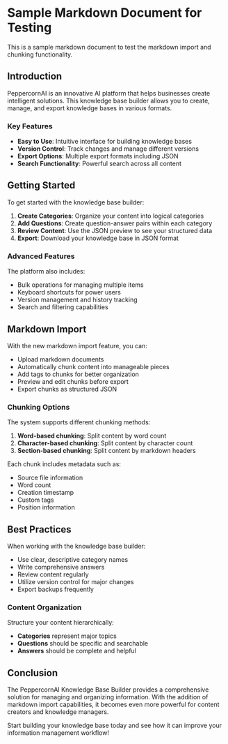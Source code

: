 # Sample Markdown Document for Testing

This is a sample markdown document to test the markdown import and chunking functionality.

## Introduction

PeppercornAI is an innovative AI platform that helps businesses create intelligent solutions. This knowledge base builder allows you to create, manage, and export knowledge bases in various formats.

### Key Features

- **Easy to Use**: Intuitive interface for building knowledge bases
- **Version Control**: Track changes and manage different versions
- **Export Options**: Multiple export formats including JSON
- **Search Functionality**: Powerful search across all content

## Getting Started

To get started with the knowledge base builder:

1. **Create Categories**: Organize your content into logical categories
2. **Add Questions**: Create question-answer pairs within each category  
3. **Review Content**: Use the JSON preview to see your structured data
4. **Export**: Download your knowledge base in JSON format

### Advanced Features

The platform also includes:

- Bulk operations for managing multiple items
- Keyboard shortcuts for power users
- Version management and history tracking
- Search and filtering capabilities

## Markdown Import

With the new markdown import feature, you can:

- Upload markdown documents
- Automatically chunk content into manageable pieces
- Add tags to chunks for better organization
- Preview and edit chunks before export
- Export chunks as structured JSON

### Chunking Options

The system supports different chunking methods:

1. **Word-based chunking**: Split content by word count
2. **Character-based chunking**: Split content by character count  
3. **Section-based chunking**: Split content by markdown headers

Each chunk includes metadata such as:
- Source file information
- Word count
- Creation timestamp
- Custom tags
- Position information

## Best Practices

When working with the knowledge base builder:

- Use clear, descriptive category names
- Write comprehensive answers
- Review content regularly
- Utilize version control for major changes
- Export backups frequently

### Content Organization

Structure your content hierarchically:
- **Categories** represent major topics
- **Questions** should be specific and searchable
- **Answers** should be complete and helpful

## Conclusion

The PeppercornAI Knowledge Base Builder provides a comprehensive solution for managing and organizing information. With the addition of markdown import capabilities, it becomes even more powerful for content creators and knowledge managers.

Start building your knowledge base today and see how it can improve your information management workflow!